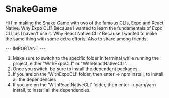# SnakeGame

Hi I'm making the Snake Game with two of the famous CLIs, Expo and React Native.
Why Expo CLI? Because I wanted to learn the fundamentals of Expo CLI, as I haven't use it.
Why React Native CLI? Because I wanted to make the same thing with some extra efforts. Also to share among friends.

--- IMPORTANT ---

1. Make sure to switch to the specific folder in terminal while running the project, either "WithExpoCLI" or "WithReactNativeCLI".
2. Once you switch, be sure to install the dependent packages.
3. If you are on the 'WithExpoCLI' folder, then enter -> npm install, to install all the dependencies.
4. If you are on the 'WithReactNativeCLI' folder, then enter -> yarn/yarn install, to install all the dependencies.
